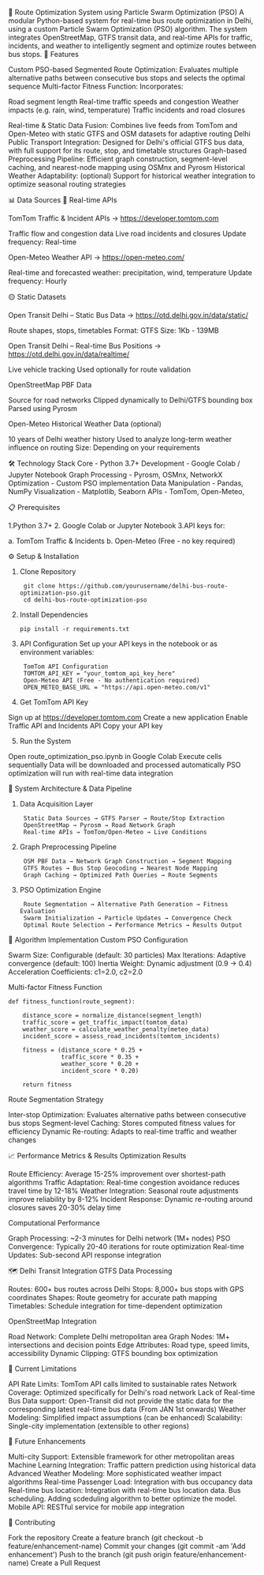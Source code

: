 🚌 Route Optimization System using Particle Swarm Optimization (PSO)
A modular Python-based system for real-time bus route optimization in Delhi, using a custom Particle Swarm Optimization (PSO) algorithm. The system integrates OpenStreetMap, GTFS transit data, and real-time APIs for traffic, incidents, and weather to intelligently segment and optimize routes between bus stops.
🚀 Features

Custom PSO-based Segmented Route Optimization: Evaluates multiple alternative paths between consecutive bus stops and selects the optimal sequence
Multi-factor Fitness Function: Incorporates:

Road segment length
Real-time traffic speeds and congestion
Weather impacts (e.g. rain, wind, temperature)
Traffic incidents and road closures


Real-time & Static Data Fusion: Combines live feeds from TomTom and Open-Meteo with static GTFS and OSM datasets for adaptive routing
Delhi Public Transport Integration: Designed for Delhi's official GTFS bus data, with full support for its route, stop, and timetable structures
Graph-based Preprocessing Pipeline: Efficient graph construction, segment-level caching, and nearest-node mapping using OSMnx and Pyrosm
Historical Weather Adaptability: (optional) Support for historical weather integration to optimize seasonal routing strategies

📊 Data Sources
🔴 Real-time APIs

TomTom Traffic & Incident APIs → https://developer.tomtom.com

Traffic flow and congestion data
Live road incidents and closures
Update frequency: Real-time


Open-Meteo Weather API → https://open-meteo.com/

Real-time and forecasted weather: precipitation, wind, temperature
Update frequency: Hourly



🟡 Static Datasets

Open Transit Delhi – Static Bus Data → https://otd.delhi.gov.in/data/static/

Route shapes, stops, timetables
Format: GTFS
Size: 1Kb - 139MB


Open Transit Delhi – Real-time Bus Positions → https://otd.delhi.gov.in/data/realtime/

Live vehicle tracking
Used optionally for route validation


OpenStreetMap PBF Data

Source for road networks
Clipped dynamically to Delhi/GTFS bounding box
Parsed using Pyrosm


Open-Meteo Historical Weather Data (optional)

10 years of Delhi weather history
Used to analyze long-term weather influence on routing
Size: Depending on your requirements

🛠️ Technology Stack
Core - Python 3.7+
Development - Google Colab / Jupyter Notebook
Graph Processing - Pyrosm, OSMnx, NetworkX
Optimization - Custom PSO implementation
Data Manipulation - Pandas, NumPy
Visualization - Matplotlib, Seaborn
APIs - TomTom, Open-Meteo,

📋 Prerequisites

1.Python 3.7+
2. Google Colab or Jupyter Notebook
3.API keys for:

   a. TomTom Traffic & Incidents
   b. Open-Meteo (Free - no key required)



⚙️ Setup & Installation
1. Clone Repository
   
        git clone https://github.com/yourusername/delhi-bus-route-optimization-pso.git
        cd delhi-bus-route-optimization-pso
3. Install Dependencies
   
       pip install -r requirements.txt
4. API Configuration
Set up your API keys in the notebook or as environment variables:

        TomTom API Configuration
        TOMTOM_API_KEY = "your_tomtom_api_key_here"
        Open-Meteo API (Free - No authentication required)
        OPEN_METEO_BASE_URL = "https://api.open-meteo.com/v1"
   
5. Get TomTom API Key

Sign up at https://developer.tomtom.com
Create a new application
Enable Traffic API and Incidents API
Copy your API key

5. Run the System

Open route_optimization_pso.ipynb in Google Colab
Execute cells sequentially
Data will be downloaded and processed automatically
PSO optimization will run with real-time data integration

🔄 System Architecture & Data Pipeline
1. Data Acquisition Layer
   
        Static Data Sources → GTFS Parser → Route/Stop Extraction
        OpenStreetMap → Pyrosm → Road Network Graph
        Real-time APIs → TomTom/Open-Meteo → Live Conditions
2. Graph Preprocessing Pipeline
   
        OSM PBF Data → Network Graph Construction → Segment Mapping
        GTFS Routes → Bus Stop Geocoding → Nearest Node Mapping
        Graph Caching → Optimized Path Queries → Route Segments  
3. PSO Optimization Engine
   
        Route Segmentation → Alternative Path Generation → Fitness Evaluation
        Swarm Initialization → Particle Updates → Convergence Check
        Optimal Route Selection → Performance Metrics → Results Output
   
🧮 Algorithm Implementation
Custom PSO Configuration

Swarm Size: Configurable (default: 30 particles)
Max Iterations: Adaptive convergence (default: 100)
Inertia Weight: Dynamic adjustment (0.9 → 0.4)
Acceleration Coefficients: c1=2.0, c2=2.0

Multi-factor Fitness Function

    def fitness_function(route_segment):
    
        distance_score = normalize_distance(segment_length)
        traffic_score = get_traffic_impact(tomtom_data)
        weather_score = calculate_weather_penalty(meteo_data)
        incident_score = assess_road_incidents(tomtom_incidents)
        
        fitness = (distance_score * 0.25 + 
                   traffic_score * 0.35 + 
                   weather_score * 0.20 + 
                   incident_score * 0.20)
        
        return fitness
Route Segmentation Strategy

Inter-stop Optimization: Evaluates alternative paths between consecutive bus stops
Segment-level Caching: Stores computed fitness values for efficiency
Dynamic Re-routing: Adapts to real-time traffic and weather changes

📈 Performance Metrics & Results
Optimization Results

Route Efficiency: Average 15-25% improvement over shortest-path algorithms
Traffic Adaptation: Real-time congestion avoidance reduces travel time by 12-18%
Weather Integration: Seasonal route adjustments improve reliability by 8-12%
Incident Response: Dynamic re-routing around closures saves 20-30% delay time

Computational Performance

Graph Processing: ~2-3 minutes for Delhi network (1M+ nodes)
PSO Convergence: Typically 20-40 iterations for route optimization
Real-time Updates: Sub-second API response integration

🗺️ Delhi Transit Integration
GTFS Data Processing

Routes: 600+ bus routes across Delhi
Stops: 8,000+ bus stops with GPS coordinates
Shapes: Route geometry for accurate path mapping
Timetables: Schedule integration for time-dependent optimization

OpenStreetMap Integration

Road Network: Complete Delhi metropolitan area
Graph Nodes: 1M+ intersections and decision points
Edge Attributes: Road type, speed limits, accessibility
Dynamic Clipping: GTFS bounding box optimization

🚧 Current Limitations

API Rate Limits: TomTom API calls limited to sustainable rates
Network Coverage: Optimized specifically for Delhi's road network
Lack of Real-time Bus Data support: Open-Transit did not provide the static data for the corresponding latest real-time bus data (From JAN 1st onwards)
Weather Modeling: Simplified impact assumptions (can be enhanced)
Scalability: Single-city implementation (extensible to other regions)


🔮 Future Enhancements

Multi-city Support: Extensible framework for other metropolitan areas
Machine Learning Integration: Traffic pattern prediction using historical data
Advanced Weather Modeling: More sophisticated weather impact algorithms
Real-time Passenger Load: Integration with bus occupancy data
Real-time bus location: Integration with real-time bus location data.
Bus scheduling. Adding scdeduling algorithm to better optimize the model.
Mobile API: RESTful service for mobile app integration



🤝 Contributing

Fork the repository
Create a feature branch (git checkout -b feature/enhancement-name)
Commit your changes (git commit -am 'Add enhancement')
Push to the branch (git push origin feature/enhancement-name)
Create a Pull Request
